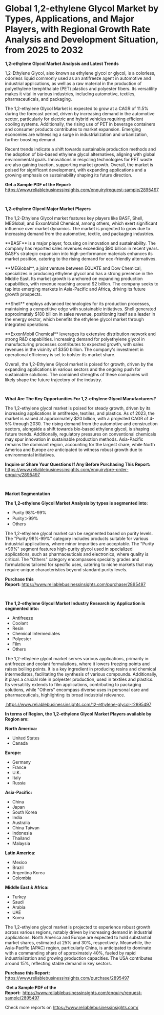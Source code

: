 <p><h1>Global 1,2-ethylene Glycol Market by Types, Applications, and Major Players, with Regional Growth Rate Analysis and Development Situation, from 2025 to 2032</h1></p><p><strong>1,2-ethylene Glycol Market Analysis and Latest Trends</strong></p>
<p><p>1,2-Ethylene Glycol, also known as ethylene glycol or glycol, is a colorless, odorless liquid commonly used as an antifreeze agent in automotive and industrial applications, as well as a raw material in the production of polyethylene terephthalate (PET) plastics and polyester fibers. Its versatility makes it vital in various industries, including automotive, textiles, pharmaceuticals, and packaging.</p><p>The 1,2-ethylene Glycol Market is expected to grow at a CAGR of 11.5% during the forecast period, driven by increasing demand in the automotive sector, particularly for electric and hybrid vehicles requiring efficient cooling systems. Additionally, the rising use of PET in beverage containers and consumer products contributes to market expansion. Emerging economies are witnessing a surge in industrialization and urbanization, further boosting demand.</p><p>Recent trends indicate a shift towards sustainable production methods and the adoption of bio-based ethylene glycol alternatives, aligning with global environmental goals. Innovations in recycling technologies for PET waste are also gaining traction, supporting market growth. Overall, the market is poised for significant development, with expanding applications and a growing emphasis on sustainability shaping its future direction.</p></p>
<p><strong>Get a Sample PDF of the Report:&nbsp;</strong> <a href="https://www.reliablebusinessinsights.com/enquiry/request-sample/2895497?utm_campaign=2242&utm_medium=2&utm_source=Github&utm_content=ia&utm_term=15032025&utm_id=12-ethylene-glycol">https://www.reliablebusinessinsights.com/enquiry/request-sample/2895497</a></p>
<p>&nbsp;</p>
<p><strong>1,2-ethylene Glycol Major Market Players</strong></p>
<p><p>The 1,2-Ethylene Glycol market features key players like BASF, Shell, MEGlobal, and ExxonMobil Chemical, among others, which exert significant influence over market dynamics. The market is projected to grow due to increasing demand from the automotive, textile, and packaging industries.</p><p>**BASF** is a major player, focusing on innovation and sustainability. The company has reported sales revenues exceeding $90 billion in recent years. BASF’s strategic expansion into high-performance materials enhances its market position, catering to the rising demand for eco-friendly alternatives.</p><p>**MEGlobal**, a joint venture between EQUATE and Dow Chemical, specializes in producing ethylene glycol and has a strong presence in the Middle East. Its market growth is anchored on expanding production capabilities, with revenue reaching around $2 billion. The company seeks to tap into emerging markets in Asia-Pacific and Africa, driving its future growth prospects.</p><p>**Shell** employs advanced technologies for its production processes, maintaining a competitive edge with sustainable initiatives. Shell generated approximately $180 billion in sales revenue, positioning itself as a leader in the energy sector, which benefits the ethylene glycol market through integrated operations.</p><p>**ExxonMobil Chemical** leverages its extensive distribution network and strong R&D capabilities. Increasing demand for polyethylene glycol in manufacturing processes contributes to expected growth, with sales revenues in the vicinity of $350 billion. The company's investment in operational efficiency is set to bolster its market share.</p><p>Overall, the 1,2-Ethylene Glycol market is poised for growth, driven by the expanding applications in various sectors and the ongoing push for sustainable solutions. The combined strengths of these companies will likely shape the future trajectory of the industry.</p></p>
<p>&nbsp;</p>
<p><strong>What Are The Key Opportunities For 1,2-ethylene Glycol Manufacturers?</strong></p>
<p><p>The 1,2-ethylene glycol market is poised for steady growth, driven by its increasing applications in antifreeze, textiles, and plastics. As of 2023, the market is valued at approximately $20 billion, with a projected CAGR of 4-5% through 2030. The rising demand from the automotive and construction sectors, alongside a shift towards bio-based ethylene glycol, is shaping future trends. Additionally, regulatory pressures on conventional chemicals may spur innovation in sustainable production methods. Asia-Pacific remains the dominant region, accounting for the largest share, while North America and Europe are anticipated to witness robust growth due to environmental initiatives.</p></p>
<p><strong>Inquire or Share Your Questions If Any Before Purchasing This Report:</strong> <a href="https://www.reliablebusinessinsights.com/enquiry/pre-order-enquiry/2895497?utm_campaign=2242&utm_medium=2&utm_source=Github&utm_content=ia&utm_term=15032025&utm_id=12-ethylene-glycol">https://www.reliablebusinessinsights.com/enquiry/pre-order-enquiry/2895497</a></p>
<p>&nbsp;</p>
<p><strong>Market Segmentation</strong></p>
<p><strong>The 1,2-ethylene Glycol Market Analysis by types is segmented into:</strong></p>
<p><ul><li>Purity 98%-99%</li><li>Purity＞99%</li><li>Others</li></ul></p>
<p><p>The 1,2-ethylene glycol market can be segmented based on purity levels. The "Purity 98%-99%" category includes products suitable for various industrial applications, where minor impurities are acceptable. The "Purity >99%" segment features high-purity glycol used in specialized applications, such as pharmaceuticals and electronics, where quality is critical. The "Others" category encompasses specialty grades and formulations tailored for specific uses, catering to niche markets that may require unique characteristics beyond standard purity levels.</p></p>
<p><strong>Purchase this Report:&nbsp;</strong><a href="https://www.reliablebusinessinsights.com/purchase/2895497?utm_campaign=2242&utm_medium=2&utm_source=Github&utm_content=ia&utm_term=15032025&utm_id=12-ethylene-glycol">https://www.reliablebusinessinsights.com/purchase/2895497</a></p>
<p>&nbsp;</p>
<p><strong>The 1,2-ethylene Glycol Market Industry Research by Application is segmented into:</strong></p>
<p><ul><li>Antifreeze</li><li>Coolant</li><li>Resin</li><li>Chemical Intermediates</li><li>Polyester</li><li>Film</li><li>Others</li></ul></p>
<p><p>The 1,2-ethylene glycol market serves various applications, primarily in antifreeze and coolant formulations, where it lowers freezing points and raises boiling points. It is a key ingredient in producing resins and chemical intermediates, facilitating the synthesis of various compounds. Additionally, it plays a crucial role in polyester production, used in textiles and plastics. Its versatility extends to film applications, contributing to packaging solutions, while "Others" encompass diverse uses in personal care and pharmaceuticals, highlighting its broad industrial relevance.</p></p>
<p><a href="https://www.reliablebusinessinsights.com/12-ethylene-glycol-r2895497?utm_campaign=2242&utm_medium=2&utm_source=Github&utm_content=ia&utm_term=15032025&utm_id=12-ethylene-glycol">&nbsp;https://www.reliablebusinessinsights.com/12-ethylene-glycol-r2895497</a></p>
<p><strong>In terms of Region, the 1,2-ethylene Glycol Market Players available by Region are:</strong></p>
<p>
    <p> <strong> North America: </strong>
        <ul>
            <li>United States</li>
            <li>Canada</li>
        </ul>
        </p> 
    <p> <strong> Europe: </strong>
        <ul>
            <li>Germany</li>
            <li>France</li>
            <li>U.K.</li>
            <li>Italy</li>
            <li>Russia</li>
        </ul>
        </p> 
    <p> <strong> Asia-Pacific: </strong>
        <ul>
            <li>China</li>
            <li>Japan</li>
            <li>South Korea</li>
            <li>India</li>
            <li>Australia</li>
            <li>China Taiwan</li>
            <li>Indonesia</li>
            <li>Thailand</li>
            <li>Malaysia</li>
        </ul>
        </p> 
    <p> <strong> Latin America: </strong>
        <ul>
            <li>Mexico</li>
            <li>Brazil</li>
            <li>Argentina Korea</li>
            <li>Colombia</li>
        </ul>
        </p> 
    <p> <strong> Middle East & Africa: </strong>
        <ul>
            <li>Turkey</li>
            <li>Saudi</li>
            <li>Arabia</li>
            <li>UAE</li>
            <li>Korea</li>
        </ul>
    </p>
    </p>
<p><p>The 1,2-ethylene glycol market is projected to experience robust growth across various regions, notably driven by increasing demand in industrial applications. North America and Europe are expected to hold substantial market shares, estimated at 25% and 30%, respectively. Meanwhile, the Asia-Pacific (APAC) region, particularly China, is anticipated to dominate with a commanding share of approximately 40%, fueled by rapid industrialization and growing production capacities. The USA contributes around 15%, reflecting stable demand in key sectors.</p></p>
<p><strong>Purchase this Report: </strong><a href="https://www.reliablebusinessinsights.com/purchase/2895497?utm_campaign=2242&utm_medium=2&utm_source=Github&utm_content=ia&utm_term=15032025&utm_id=12-ethylene-glycol">https://www.reliablebusinessinsights.com/purchase/2895497</a></p>
<p>&nbsp;<strong>Get a Sample PDF of the Report:&nbsp;&nbsp;</strong><a href="https://www.reliablebusinessinsights.com/enquiry/request-sample/2895497?utm_campaign=2242&utm_medium=2&utm_source=Github&utm_content=ia&utm_term=15032025&utm_id=12-ethylene-glycol">https://www.reliablebusinessinsights.com/enquiry/request-sample/2895497</a></p>
<p><strong></strong></p>
<p>Check more reports on <a href="https://www.reliablebusinessinsights.com/?utm_campaign=2242&utm_medium=2&utm_source=Github&utm_content=ia&utm_term=15032025&utm_id=12-ethylene-glycol">https://www.reliablebusinessinsights.com/</a></p>